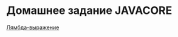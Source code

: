 # Домашнее задание JAVACORE
[Лямбда-выражение](https://github.com/AlexanderTimin96/Java_Core_Homework/tree/main/Lambda%20Expressions)
